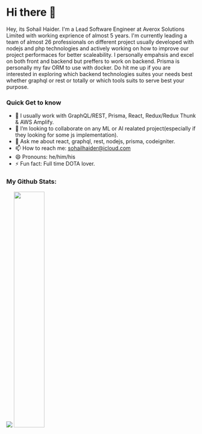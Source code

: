# Hi there 👋
Hey, its Sohail Haider. I'm a Lead Software Engineer at Averox Solutions Limited with working exprience of almost 5 years. I'm currently leading a team of almost 26 professionals on different project usually developed with nodejs and php technologies and actively working on how to improve our project performaces for better scaleability. I personally empahsis and excel on both front and backend but preffers to work on backend. Prisma is personally my fav ORM to use with docker. Do hit me up if you are interested in exploring which backend technologies suites your needs best whether graphql or rest or totally or which tools suits to serve best your purpose.

### Quick Get to know
- 🔭 I usually work with GraphQL/REST, Prisma, React, Redux/Redux Thunk & AWS Amplify.
- 👯 I’m looking to collaborate on any ML or AI realated project(especially if they looking for some js implementation).
- 💬 Ask me about react, graphql, rest, nodejs, prisma, codeigniter.
- 📫 How to reach me: <a href="mailto:sohailhaider@icloud">sohailhaider@icloud.com</a>
- 😄 Pronouns: he/him/his
- ⚡ Fun fact: Full time DOTA lover.

### My Github Stats:
<p align="left">
  <img src="https://github-readme-stats.vercel.app/api?username=sohailhaider&show_icons=true&theme=radical&count_private=true" />
  <img width="40%" src="https://github-readme-stats.vercel.app/api/top-langs/?username=sohailhaider&count_private=true&theme=radical">
</p>
